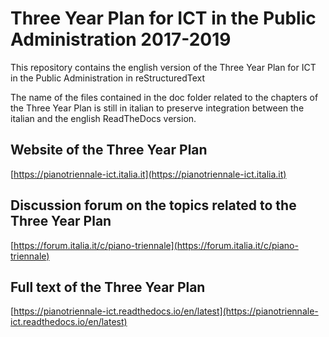 # Three Year Plan for ICT in the Public Administration 2017-2019
This repository contains the english version of the Three Year Plan for ICT in the Public Administration in reStructuredText

The name of the files contained in the doc folder related to the chapters of the Three Year Plan is still in italian to preserve integration between the italian and the english ReadTheDocs version.

## Website of the Three Year Plan
[https://pianotriennale-ict.italia.it](https://pianotriennale-ict.italia.it)

## Discussion forum on the topics related to the Three Year Plan
[https://forum.italia.it/c/piano-triennale](https://forum.italia.it/c/piano-triennale)

## Full text of the Three Year Plan
[https://pianotriennale-ict.readthedocs.io/en/latest](https://pianotriennale-ict.readthedocs.io/en/latest)
